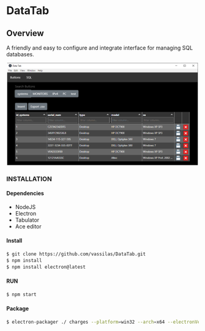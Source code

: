 # DataTab

## Overview
A friendly and easy to configure and integrate interface for managing SQL databases.
<p align="center">
<img src="https://raw.githubusercontent.com/vassilas/DataTab/master/doc/img/select.png" width="500" >
</p>

### INSTALLATION
#### Dependencies
- NodeJS
- Electron
- Tabulator
- Ace editor

#### Install
```sh
$ git clone https://github.com/vassilas/DataTab.git
$ npm install
$ npm install electron@latest 
```

#### RUN
```sh
$ npm start
```

#### Package
```sh
$ electron-packager ./ charges --platform=win32 --arch=x64 --electronVersion=5.0.2 --overwrite
```